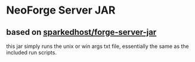 # NeoForge Server JAR

## based on [sparkedhost/forge-server-jar](https://github.com/sparkedhost/forge-server-jar)

this jar simply runs the unix or win args txt file, essentially the same as the included run scripts.
